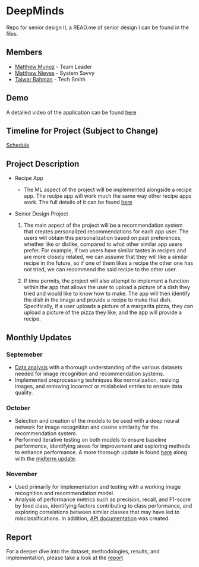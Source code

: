 # DeepMinds

Repo for senior design II, a READ.me of senior design I can be found in the files.

## Members

- [Matthew Munoz](https://www.github.com/MattMunoz) - Team Leader
- [Matthew Nieves](https://www.github.com/Nieves350) - System Savvy
- [Tajwar Rahman](https://www.github.com/thetajwar2003) - Tech Smith

## Demo
A detailed video of the application can be found [here](https://drive.google.com/file/d/1p81cDjszGQDgT5P8ahCzOeH5bOGJ5Pin/view?usp=sharing)

## Timeline for Project (Subject to Change)

[Schedule](https://docs.google.com/spreadsheets/d/1_CTNEVaTbUeiSTDD4i7zU3mf360-n2xHzTq5874sA4o/edit?gid=2016187939#gid=2016187939)

## Project Description

- Recipe App

  - The ML aspect of the project will be implemented alongside a recipe app. The recipe app will work much the same way other recipe apps work. The full details of it can be found [here](https://github.com/thetajwar2003/khuda-lagche)

- Senior Design Project

  1. The main aspect of the project will be a recommendation system that creates personalized recommendations for each app user. The users will obtain this personalization based on past preferences, whether like or dislike, compared to what other similar app users prefer. For example, if two users have similar tastes in recipes and are more closely related, we can assume that they will like a similar recipe in the future, so if one of them likes a recipe the other one has not tried, we can recommend the said recipe to the other user.

  2. If time permits, the project will also attempt to implement a function within the app that allows the user to upload a picture of a dish they tried and would like to know how to make. The app will then identify the dish in the image and provide a recipe to make that dish. Specifically, if a user uploads a picture of a margarita pizza, they can upload a picture of the pizza they like, and the app will provide a recipe.

## Monthly Updates

### Septemeber

- [Data analysis](https://docs.google.com/presentation/d/1evxd-9ThpiSafHGqG9SWblSGBWH8p6MRBY8j7teP6Z8/edit#slide=id.p) with a thorough understanding of the various datasets needed for image recognition and recommendation systems.
- Implemented preprocessing techniques like normalization, resizing images, and removing incorrect or mislabeled entries to ensure data quality.
  
### October

- Selection and creation of the models to be used with a deep neural network for image recognition and cosine similarity for the recommendation system.
- Performed iterative testing on both models to ensure baseline performance, identifying areas for improvement and exploring methods to enhance performance. A more thorough update is found [here](https://docs.google.com/presentation/d/1j-zSWSOCYNckjP9O2TLLutKJe3B4m4ZwDKZLs8ZG9i8/edit#slide=id.p) along with the [midterm update](https://docs.google.com/presentation/d/1hpQh4t4M3lrK75eTXjqawNI2oM0_PV_bo9ysY-2bQNY/edit#slide=id.g30b8e1912aa_2_0).

### November

- Used primarily for implementation and testing with a working image recognition and recommendation model.
- Analysis of performance metrics such as precision, recall, and F1-score by food class, identifying factors contributing to class performance, and exploring correlations between similar classes that may have led to misclassifications. In addition, [API documentation](https://github.com/thetajwar2003/khuda-lagche/tree/master/backend) was created.

  
## Report

For a deeper dive into the dataset, methodologies, results, and implementation, please take a look at the [report](https://github.com/thetajwar2003/CCNY-SeniorDesign/blob/master/DeepMinds%20Senior%20Final%20II%20Report.pdf)
